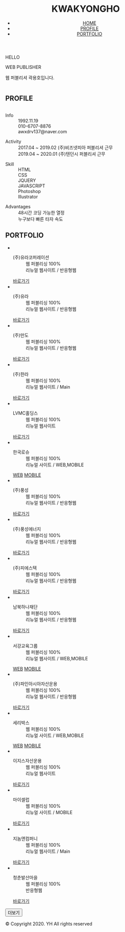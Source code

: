 
<!doctype html>
<html lang="en">
 <head>
  <meta charset="UTF-8">
  <meta name="Generator" content="EditPlus®">
  <meta name="Author" content="">
  <meta name="Keywords" content="">
  <meta name="Description" content="">
  <meta name="viewport" content="width=device-width, initial-scale=1.0, maximum-scale=1.0, minimum-scale=1.0, user-scalable=no" />
  <meta property="og:type" content="website">
  <meta property="og:title" content="KWAKYONGHO">
  <meta property="og:url" content="http://pmaedu.com">
  <meta property="og:description" content="Kwakyongho Portfolio">
  <meta property="og:image:width" content="165" />
  <meta property="og:image:height" content="256" />
  <meta property="og:image" content="http://yongho92.com/images/p1.jpg">
  <title>KWAKYONGHO</title>
  <link rel="stylesheet" href="main/common/css/common.css">
  <script src="https://code.jquery.com/jquery-2.2.4.js" integrity="sha256-iT6Q9iMJYuQiMWNd9lDyBUStIq/8PuOW33aOqmvFpqI=" crossorigin="anonymous"></script>
  <script src="main/common/js/script.js" ></script>
  <link rel="icon" href="yongho.ico" type="image/x-icon" />
  <style>

  </style>
 </head>
 <body>
	<header>
		<h1>KWAKYONGHO</h1>
		<div class="menu">
			<span class="line"></span>
			<span class="line"></span>
			<span class="line"></span>
		</div>
		<div class="menuList">
			<ul>
				<li><a href="#bg1">HOME</a></li>
				<li><a href="#bg2">PROFILE</a></li>
				<li><a href="#bg3">PORTFOLIO</a></li>
			</ul>
		</div>
	</header>
	<section>
		<article id="bg1" class="bg">
			<div class="wrap">
				<div class="title">
					<p class="num">HELLO</p>
					<div class="line">
						<span></span>						
					</div>
				</div>
				<p class="txt">WEB PUBLISHER</p>
				<p class="txt2">웹 퍼블리셔 곽용호입니다. </p>
			</div>
			<div class="arrow">
				<img src="main/images/arrow.png" alt="">
			</div>
		</article>	
		<article id="bg2" class="bg">
			<div class="wrap">
				<h2 class="subT">PROFILE</h2>
				<div class="profile">
					<div class="myimg">
						<img src="main/images/me.png" alt="">
					</div>
					<div class="profileList">
						<dl>
							<dt>Info</dt>
							<dd>1992.11.19</dd>
							<dd>010-6707-8876</dd>
							<dd>awxdrv137@naver.com</dd>
						</dl>
						<dl>
							<dt>Activity</dt>
							<dd>2017.04 ~ 2019.02 (주)비즈넷피아 퍼블리셔 근무</dd>
							<dd>2019.04 ~ 2020.01 (주)텐던시 퍼블리셔 근무</dd>
						</dl>
						<dl>
							<dt>Skill</dt>
							<dd>HTML</dd>
							<dd>CSS</dd>
							<dd>JQUERY</dd>
							<dd>JAVASCRIPT</dd>
							<dd>Photoshop</dd>
							<dd>lllustrator</dd>
						</dl>
						<dl>
							<dt>Advantages</dt>
							<dd>48시간 코딩 가능한 열정</dd>
							<dd>누구보다 빠른 타자 속도</dd>
							<dd></dd>
						</dl>
					</div>
				</div>
			</div>
		</article>
		<article id="bg3" class="bg">
			<div class="wrap">
				<h2 class="subT">PORTFOLIO</h2>
				<ul>
					<li>
						<div class="pfbox">
							<img src="main/images/p5.jpg" alt="">
						</div>
						<div class="pftxt">
							<div class="link">
								<dl>
									<dt>(주)유라코퍼레이션</dt>
									<dd>웹 퍼블리싱 100%</dd>
									<dd>리뉴얼 웹사이트 / 반응형웹</dd>
								</dl>
								<a href="protfolio5/index.html" target="_blank">바로가기</a>
							</div>
						</div>
					</li>
					<li>
						<div class="pfbox">
							<img src="main/images/p6.jpg" alt="">
						</div>
						<div class="pftxt">
							<div class="link">
								<dl>
									<dt>(주)유라</dt>
									<dd>웹 퍼블리싱 100%</dd>
									<dd>리뉴얼 웹사이트 / 반응형웹</dd>
								</dl>
								<a href="protfolio6/index.html" target="_blank">바로가기</a>
							</div>
						</div>
					</li>
					<li>
						<div class="pfbox">
							<img src="main/images/p8.jpg" alt="">
						</div>
						<div class="pftxt">
							<div class="link">
								<dl>
									<dt>(주)만도</dt>
									<dd>웹 퍼블리싱 100%</dd>
									<dd>리뉴얼 웹사이트 / 반응형웹</dd>
								</dl>
								<a href="protfolio8/index.html" target="_blank">바로가기</a>
							</div>
						</div>
					</li>
					<li>
						<div class="pfbox">
							<img src="main/images/p7.jpg" alt="">
						</div>
						<div class="pftxt">	
							<div class="link">
								<dl>
									<dt>(주)한라</dt>
									<dd>웹 퍼블리싱 100%</dd>
									<dd>리뉴얼 웹사이트 / Main</dd>
								</dl>
								<a href="protfolio7/index.html" target="_blank">바로가기</a>
							</div>
						</div>
					</li>
					<li>
						<div class="pfbox">
							<img src="main/images/p4.jpg" alt="">
						</div>
						<div class="pftxt">
							<div class="link">
								<dl>
									<dt>LVMC홀딩스</dt>
									<dd>웹 퍼블리싱 100%</dd>
									<dd>리뉴얼 웹사이트</dd>
								</dl>
								<a href="protfolio4/index.html" target="_blank">바로가기</a>
							</div>
						</div>
					</li>
					<li>
						<div class="pfbox">
							<img src="main/images/p15.jpg" alt="">
						</div>
						<div class="pftxt">
							<div class="link">
								<dl>
									<dt>한국로슈</dt>
									<dd>웹 퍼블리싱 100%</dd>
									<dd>리뉴얼 사이트 / WEB,MOBILE</dd>
								</dl>
								<a href="protfolio15/main/main.html" target="_blank">WEB</a>
								<a href="protfolio15/m/main/main.html" target="_blank">MOBILE</a>
							</div>
						</div>
					</li>
					<li>	
						<div class="pfbox">
							<img src="main/images/p10.jpg" alt="">
						</div>
						<div class="pftxt">
							<div class="link">
								<dl>
									<dt>(주)풍성</dt>
									<dd>웹 퍼블리싱 100%</dd>
									<dd>리뉴얼 웹사이트 / 반응형웹</dd>
								</dl>
								<a href="protfolio10/main/main.html" target="_blank">바로가기</a>
							</div>
						</div>
					</li>
					<li>
						<div class="pfbox">
							<img src="main/images/p11.jpg" alt="">
						</div>
						<div class="pftxt">
							<div class="link">
								<dl>
									<dt>(주)풍성에너지</dt>
									<dd>웹 퍼블리싱 100%</dd>
									<dd>리뉴얼 웹사이트 / 반응형웹</dd>
								</dl>
								<a href="protfolio11/main/main.html" target="_blank">바로가기</a>
							</div>
						</div>
					</li>
					<li>
						<div class="pfbox">
							<img src="main/images/p12.jpg" alt="">
						</div>
						<div class="pftxt">
							<div class="link">
								<dl>
									<dt>(주)피에스텍</dt>
									<dd>웹 퍼블리싱 100%</dd>
									<dd>리뉴얼 웹사이트 / 반응형웹</dd>
								</dl>
								<a href="protfolio12/main/main.html" target="_blank">바로가기</a>
							</div>
						</div>
					</li>
					<li>	
						<div class="pfbox">
							<img src="main/images/p1.jpg" alt="">
						</div>
						<div class="pftxt">
							<div class="link">
								<dl>
									<dt>남북하나재단</dt>
									<dd>웹 퍼블리싱 100%</dd>
									<dd>리뉴얼 웹사이트 / 반응형웹</dd>
								</dl>
								<a href="protfolio1/index.html" target="_blank">바로가기</a>
							</div>
						</div>
					</li>
					<li>
						<div class="pfbox">
							<img src="main/images/p13.jpg" alt="">
						</div>
						<div class="pftxt">
							<div class="link">
								<dl>
									<dt>서강교육그룹</dt>
									<dd>웹 퍼블리싱 100%</dd>
									<dd>리뉴얼 웹사이트 / WEB,MOBILE</dd>
								</dl>
								<a href="protfolio13/main/main.html" target="_blank">WEB</a>
								<a href="protfolio13/m/main/main.html" target="_blank">MOBILE</a>
							</div>
						</div>
					</li>
					<li>
						<div class="pfbox">
							<img src="main/images/p14.jpg" alt="">
						</div>
						<div class="pftxt">
							<div class="link">
								<dl>
									<dt>(주)파인아시아자산운용</dt>
									<dd>웹 퍼블리싱 100%</dd>
									<dd>리뉴얼 웹사이트 / 반응형웹</dd>
								</dl>
								<a href="protfolio14/main/main.html" target="_blank">바로가기</a>
							</div>
						</div>
					</li>
					<li>
						<div class="pfbox">
							<img src="main/images/p17.jpg" alt="">
						</div>
						<div class="pftxt">
							<div class="link">
								<dl>
									<dt>세리박스</dt>
									<dd>웹 퍼블리싱 100%</dd>
									<dd>리뉴얼 사이트 / WEB,MOBILE</dd>
								</dl>
								<a href="protfolio17/main/main.html" target="_blank">WEB</a>
								<a href="protfolio17/m/main/main.html" target="_blank">MOBILE</a>
							</div>
						</div>
					</li>
					<li>
						<div class="pfbox">
							<img src="main/images/p18.jpg" alt="">
						</div>
						<div class="pftxt">
							<div class="link">
								<dl>
									<dt>이지스자산운용</dt>
									<dd>웹 퍼블리싱 100%</dd>
									<dd>리뉴얼 웹사이트</dd>
								</dl>
								<a href="protfolio18/main/main.html" target="_blank">바로가기</a>
							</div>
						</div>
					</li>
					<li>
						<div class="pfbox">
							<img src="main/images/p16.jpg" alt="">
						</div>
						<div class="pftxt">
							<div class="link">
								<dl>
									<dt>마이셀럽</dt>
									<dd>웹 퍼블리싱 100%</dd>
									<dd>리뉴얼 사이트 / MOBILE</dd>
								</dl>
								<a href="protfolio16/main/main.html" target="_blank">바로가기</a>
							</div>
						</div>
					</li>
					<li>
						<div class="pfbox">
							<img src="main/images/p19.jpg" alt="">
						</div>
						<div class="pftxt">
							<div class="link">
								<dl>
									<dt>지놈앤컴퍼니</dt>
									<dd>웹 퍼블리싱 100%</dd>
									<dd>리뉴얼 웹사이트 / Main</dd>
								</dl>
								<a href="protfolio19/main/main.html" target="_blank">바로가기</a>
							</div>
						</div>
					</li>
					<li>
						<div class="pfbox">
							<img src="main/images/p3.jpg" alt="">
						</div>
						<div class="pftxt">
							<div class="link">
								<dl>
									<dt>청춘발산마을</dt>
									<dd>웹 퍼블리싱 100%</dd>
									<dd>반응형웹</dd>
								</dl>
								<a href="protfolio3/index.html" target="_blank">바로가기</a>
							</div>
						</div>
					</li>
					<!-- <li>
						<div class="pfbox">
							<img src="main/images/p2.jpg" alt="">
						</div>
						<div class="pftxt">
							<div class="link">
								<dl>
									<dt>비즈넷피아</dt>
									<dd>웹 퍼블리싱 100%</dd>
									<dd>리뉴얼 웹사이트 / 반응형웹</dd>
								</dl>	
								<a href="protfolio2/index.html" target="_blank">바로가기</a>
							</div>
						</div>
					</li>
				        <li>
						<div class="pfbox">
							<img src="main/images/p9.jpg" alt="">
						</div>
						<div class="pftxt">
							<div class="link">
								<dl>
									<dt>중견련아카데미</dt>
									<dd>웹 퍼블리싱 100%</dd>
									<dd>리뉴얼 웹사이트 / 반응형웹</dd>
								</dl>
								<a href="protfolio9/index.html" target="_blank">바로가기</a>
							</div>
						</div>
					</li> -->
				</ul>
				<button type="button" id="load">더보기</button>
			</div>			
		</article>
	</section>
	<footer id="footer">	
		<div class="foot">
			<p>© Copyright 2020. YH All rights reserved</p>
		</div>
	</footer>
 </body>
</html>
